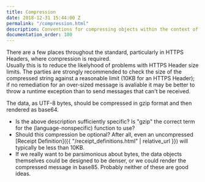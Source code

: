 ```yaml
---
title: Compression
date: 2018-12-31 15:44:00 Z
permalink: "/compression.html"
description: Conventions for compressing objects within the context of the 402-Receipts standard.
documentation_order: 100
---
```


There are a few places throughout the standard, particularly in HTTPS Headers, where compression is required.  
Usually this is to reduce the likelyhood of problems with HTTPS Header size limits. The parties are strongly recommended to check the size of the compressed string against a reasonable limit (10KB for an HTTPS Header); if no remediation for an over-sized message is avaliable it may be better to throw a runtime exception than to send messages that can't be received. 

The data, as UTF-8 bytes, should be compressed in gzip format and then rendered as base64.

- Is the above description sufficiently specific? Is "gzip" the correct term for the (language-nonspecific) function to use?
- Should this compression be optional? After all, even an uncompressed [Receipt Definition]({{ "/receipt_definitions.html" | relative_url }}) will typically be less than 10KB. 
- If we really want to be parsimonious about bytes, the data objects themselves could be designed to be denser, or we could render the compressed message in base85. Probably neither of these are good ideas.

